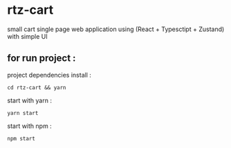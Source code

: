 # rtz-cart
small cart single page web application using (React + Typesctipt + Zustand) with simple UI
## for run project : 

project dependencies install : 

```
cd rtz-cart && yarn
```

start with yarn : 
```
yarn start
```

start with npm : 
```
npm start
```



